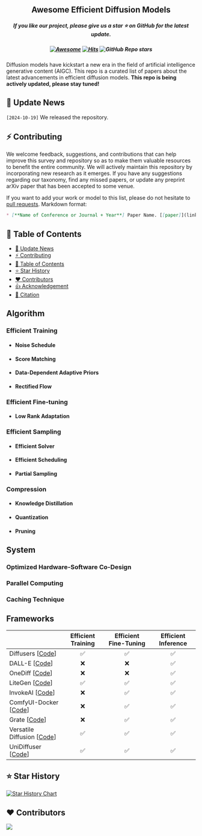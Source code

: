 ﻿<h2 align="center"> Awesome Efficient Diffusion Models <div align=center> </a></h2>
<h5 align="center"> If you like our project, please give us a star ⭐ on GitHub for the latest update.</h5>

<h5 align="center">

   [![Awesome](https://awesome.re/badge.svg)](https://awesome.re)
   [![Hits](https://hits.seeyoufarm.com/api/count/incr/badge.svg?url=https%3A%2F%2Fgithub.com%2FNastyMarcus%2FA-Survey-of-Efficient-Diffusion-Models&count_bg=%2379C83D&title_bg=%23555555&icon=&icon_color=%23E7E7E7&title=hits&edge_flat=false)](https://hits.seeyoufarm.com)
   ![GitHub Repo stars](https://img.shields.io/github/stars/NastyMarcus/A-Survey-of-Efficient-Diffusion-Models)

</h5>

Diffusion models have kickstart a new era in the field of artificial intelligence generative content (AIGC). This repo is a curated list of papers about the latest advancements in efficient diffusion models. **This repo is being actively updated, please stay tuned!**

## 📣 Update News

`[2024-10-19]` We released the repository.

## ⚡ Contributing
We welcome feedback, suggestions, and contributions that can help improve this survey and repository so as to make them valuable resources to benefit the entire community.
We will actively maintain this repository by incorporating new research as it emerges. If you have any suggestions regarding our taxonomy, find any missed papers, or update any preprint arXiv paper that has been accepted to some venue.

If you want to add your work or model to this list, please do not hesitate to [pull requests]([https://github.com/ChaofanTao/autoregressive-vision-survey/pulls](https://github.com/ChaofanTao/autoregressive-vision-survey/pulls)).
Markdown format:

```markdown
* [**Name of Conference or Journal + Year**] Paper Name. [[paper]](link) [[code]](link)
```

## 📖 Table of Contents
- [📣 Update News](#-update-news)
- [⚡ Contributing](#-contributing)
- [📖 Table of Contents](#-table-of-contents)
- [⭐ Star History](#-star-history)
- [♥️ Contributors](#️-contributors)
- [👍 Acknowledgement](#-acknowledgement)
- [📑 Citation](#-citation)


## Algorithm
### Efficient Training
  - #### Noise Schedule
  - #### Score Matching
  - #### Data-Dependent Adaptive Priors
  - #### Rectified Flow
### Efficient Fine-tuning
  - #### Low Rank Adaptation
### Efficient Sampling
  - #### Efficient Solver
  - #### Efficient Scheduling
  - #### Partial Sampling 
### Compression
  - #### Knowledge Distillation
  - #### Quantization
  - #### Pruning

## System
### Optimized Hardware-Software Co-Design
### Parallel Computing
### Caching Technique




## Frameworks
<div align="center">

|                                                    | Efficient Training | Efficient Fine-Tuning | Efficient Inference    |
| :-------------------------------------------------------------------- | :------------------: | :---------------------: | :--: |
| Diffusers [[Code](https://github.com/huggingface/diffusers)]            | ✅                   | ✅                     | ✅   |
| DALL-E [[Code](https://github.com/openai/DALL-E)]                       | ❌                   | ❌                     | ✅   |
| OneDiff [[Code](https://github.com/siliconflow/onediff)]                | ❌                   | ❌                     | ✅   |
| LiteGen [[Code](https://github.com/Vchitect/LiteGen)]                   | ✅                   | ✅                     | ✅   |
| InvokeAI [[Code](https://github.com/invoke-ai/InvokeAI)]                | ❌                   | ✅                     | ✅   |
| ComfyUI-Docker [[Code](https://github.com/YanWenKun/ComfyUI-Docker)]    | ❌                   | ✅                     | ✅   |
| Grate [[Code](https://github.com/damian0815/grate)]                     | ❌                   | ✅                     | ✅   |
| Versatile Diffusion [[Code](https://github.com/SHI-Labs/Versatile-Diffusion)]                  | ✅                     | ✅                     | ✅   |
| UniDiffuser [[Code](https://github.com/thu-ml/unidiffuser)]             | ✅                   | ✅                     | ✅   |

</div>

## ⭐ Star History

[![Star History Chart](https://api.star-history.com/svg?repos=NastyMarcus/A-Survey-of-Efficient-Diffusion-Models&type=Date)](https://star-history.com/#NastyMarcus/A-Survey-of-Efficient-Diffusion-Models&Date)

## ♥️ Contributors

<a href="https://github.com/NastyMarcus/A-Survey-of-Efficient-Diffusion-Models/graphs/contributors">
  <img src="https://contrib.rocks/image?repo=NastyMarcus/A-Survey-of-Efficient-Diffusion-Models" />
</a>


<!--
## 👍 Acknowledgement
To be continued


## 📑 Citation

Please consider citing 📑 our papers if our repository is helpful to your work, thanks sincerely!

```BibTeX
To be continued
–->
